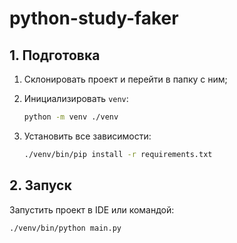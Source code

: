 # python-study-faker

## 1. Подготовка

1. Склонировать проект и перейти в папку с ним;
2. Инициализировать `venv`:

    ```sh
    python -m venv ./venv
    ```
   
3. Установить все зависимости:

   ```sh
   ./venv/bin/pip install -r requirements.txt
   ```

## 2. Запуск

Запустить проект в IDE или командой:

```sh
./venv/bin/python main.py
```